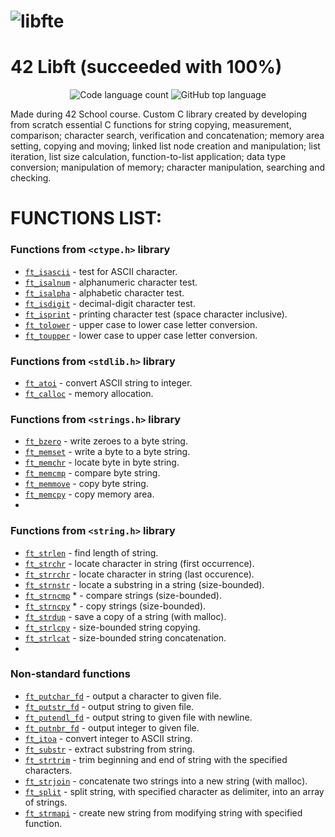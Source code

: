 #  ![libfte](https://user-images.githubusercontent.com/98755737/172956533-7cd6b60f-f617-42b6-b250-f79f87b66715.png) 
# 42 Libft (succeeded with 100%)
<p align="center">
	<img alt="Code language count" src="https://img.shields.io/github/languages/count/sofiahahn/42-Libft?color=blue" />
	<img alt="GitHub top language" src="https://img.shields.io/github/languages/top/sofiahahn/42-Libft?color=blue" />
</p>
Made during 42 School course. Custom C library created by developing from scratch essential C functions for string copying, measurement, comparison; character search, verification and concatenation; memory area setting, copying and moving; linked list node creation and manipulation; list iteration, list size calculation, function-to-list application; data type conversion; manipulation of memory; character manipulation, searching and checking.

# FUNCTIONS LIST:
### Functions from `<ctype.h>` library

* [`ft_isascii`](Libft/ft_isascii.c)			- test for ASCII character.
* [`ft_isalnum`](Libft/ft_isalnum.c)			- alphanumeric character test.
* [`ft_isalpha`](Libft/ft_isalpha.c)			- alphabetic character test.
* [`ft_isdigit`](Libft/ft_isdigit.c)			- decimal-digit character test.
* [`ft_isprint`](Libft/ft_isprint.c)			- printing character test (space character inclusive).
* [`ft_tolower`](Libft/ft_tolower.c)			- upper case to lower case letter conversion.
* [`ft_toupper`](Libft/ft_toupper.c)			- lower case to upper case letter conversion.
### Functions from `<stdlib.h>` library

* [`ft_atoi`](Libft/ft_atoi.c)		- convert ASCII string to integer.
* [`ft_calloc`](Libft/ft_calloc.c)	- memory allocation.
### Functions from `<strings.h>` library

* [`ft_bzero`](Libft/ft_bzero.c)		- write zeroes to a byte string.
* [`ft_memset`](Libft/ft_memset.c)		- write a byte to a byte string.
* [`ft_memchr`](Libft/ft_memchr.c)		- locate byte in byte string.
* [`ft_memcmp`](Libft/ft_memcmp.c)		- compare byte string.
* [`ft_memmove`](Libft/ft_memmove.c)	- copy byte string.
* [`ft_memcpy`](Libft/ft_memcpy.c)		- copy memory area.
* 
### Functions from `<string.h>` library

* [`ft_strlen`](Libft/ft_strlen.c)				- find length of string.
* [`ft_strchr`](Libft/ft_strchr.c)				- locate character in string (first occurrence).
* [`ft_strrchr`](Libft/ft_strrchr.c)			- locate character in string (last occurence).
* [`ft_strnstr`](Libft/ft_strnstr.c)			- locate a substring in a string (size-bounded).
* [`ft_strncmp`](Libft/ft_strncmp.c) *			- compare strings (size-bounded).
* [`ft_strncpy`](Libft/ft_strncpy.c) *	- copy strings (size-bounded).
* [`ft_strdup`](Libft/ft_strdup.c)				- save a copy of a string (with malloc).
* [`ft_strlcpy`](Libft/ft_strlcpy.c)			- size-bounded string copying.
* [`ft_strlcat`](Libft/ft_strlcat.c)			- size-bounded string concatenation.
* 
### Non-standard functions

* [`ft_putchar_fd`](Libft/ft_putchar_fd.c)		- output a character to given file.
* [`ft_putstr_fd`](Libft/ft_putstr_fd.c)		- output string to given file.
* [`ft_putendl_fd`](Libft/ft_putendl_fd.c)		- output string to given file with newline.
* [`ft_putnbr_fd`](Libft/ft_putnbr_fd.c)		- output integer to given file.
* [`ft_itoa`](Libft/ft_itoa.c)					- convert integer to ASCII string.
* [`ft_substr`](Libft/ft_substr.c)				- extract substring from string.
* [`ft_strtrim`](Libft/ft_strtrim.c)			- trim beginning and end of string with the specified characters.
* [`ft_strjoin`](Libft/ft_strjoin.c)			- concatenate two strings into a new string (with malloc).
* [`ft_split`](Libft/ft_split.c)				- split string, with specified character as delimiter, into an array of strings.
* [`ft_strmapi`](Libft/ft_strmapi.c)			- create new string from modifying string with specified function.
